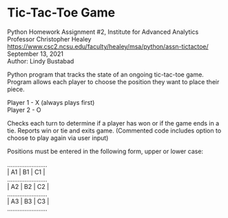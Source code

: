 # Tic-Tac-Toe Game
Python Homework Assignment #2, Institute for Advanced Analytics <br>
Professor Christopher Healey <br>
https://www.csc2.ncsu.edu/faculty/healey/msa/python/assn-tictactoe/ <br>
September 13, 2021 <br>
Author: Lindy Bustabad <br>

Python program that tracks the state of an ongoing tic-tac-toe game. Program allows each player to choose the position they want to place their piece. <br>

Player 1 - X (always plays first) <br>
Player 2 - O <br>

Checks each turn to determine if a player has won or if the game ends in a tie. Reports win or tie and exits game. (Commented code includes option to choose to play again via user input) <br>

Positions must be entered in the following form, upper or lower case: <br>

....................... <br>
| A1 | B1 | C1 | <br>
....................... <br>
| A2 | B2 | C2 | <br>
....................... <br>
| A3 | B3 | C3 | <br>
....................... <br>
